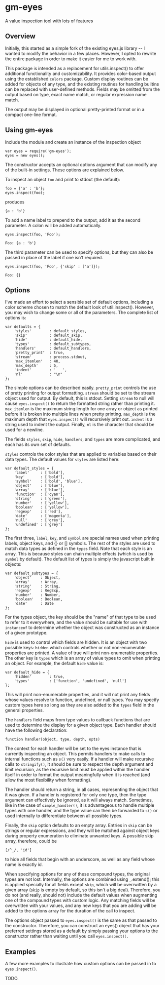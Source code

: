 gm-eyes
====

A value inspection tool with lots of features

Overview
--------

Initially, this started as a simple fork of the existing eyes.js library -- I wanted to modify the behavior
in a few places. However, I opted to rewrite the entire package in order to make it easier for me to work with.

This package is intended as a replacement for utils.inspect() to offer additional functionality and customizability.
It provides color-based output using the established `colors` package. Custom display routines can be added for objects
of any type, and the existing routines for handling builtins can be replaced with user-defined methods. Fields may
be omitted from the output based on type, exact name match, or regular expression name match.

The output may be displayed in optional pretty-printed format or in a compact one-line format.

Using gm-eyes
-------------

Include the module and create an instance of the inspection object

    var eyes = require('gm-eyes');
    eyes = new eyes();

The constructor accepts an optional options argument that can modify any of the built-in settings. These options are
explained below.

To inspect an object `foo` and print to stdout (the default):

    foo = {'a' : 'b'};
    eyes.inspect(foo);

produces

    {a : 'b'}

To add a name label to prepend to the output, add it as the second parameter. A colon will be added automatically.

    eyes.inspect(foo, 'Foo');

    Foo: {a : 'b'}

The third parameter can be used to specify options, but they can also be passed in place of the label if one isn't required.

    eyes.inspect(foo, 'Foo', {'skip' : ['a']});
    
    Foo: {}

Options
-------

I've made an effort to select a sensible set of default options, including a color scheme chosen to match the
default look of util.inspect(). However, you may wish to change some or all of the parameters. The complete list
of options is:

    var defaults = {
        'styles'		: default_styles,
        'skip'			: default_skip,
        'hide'			: default_hide,
        'types'			: default_subtypes,
        'handlers'		: default_handlers,
        'pretty_print'	: true,
        'stream'		: process.stdout,
        'max_itemlen'	: 40,
        'max_depth'		: 5,
        'indent'		: '   ',
        'nl'			: "\n"
    };

The simple options can be described easily. `pretty_print` controls the use of pretty printing for output formatting.
`stream` should be set to the stream object used for output. By default, this is stdout. Setting `stream` to null will
cause `eyes.inspect()` to return the formatted string rather than printing it. `max_itemlen` is the maximum string length
for one array or object as printed before it is broken into multiple lines when pretty printing. `max_depth` is the
maximum depth that `eyes.inspect()` will recursively print out. `indent` is a string used to indent the output. Finally,
`nl` is the character that should be used for a newline.

The fields `styles`, `skip`, `hide`, `handlers`, and `types` are more complicated, and each has its own set of defaults.

`styles` controls the color styles that are applied to variables based on their data types. The default values for `styles`
are listed here:

    var default_styles = {
        'label'		: ['bold'],
        'key'		: ['bold'],
        'symbol'	: ['bold', 'blue'],
        'object'	: ['blue'],
        'array'		: ['blue'],
        'function'	: ['cyan'],
        'string'	: ['green'],
        'number'	: ['yellow'],
        'boolean'	: ['yellow'],
        'regexp'	: ['red'],
        'date'		: ['magenta'],
        'null'		: ['grey'],
        'undefined'	: ['grey']
    };


The first three, `label`, `key`, and `symbol` are special names used when printing labels, object keys, and {} or [] symbols.
The rest of the styles are used to match data types as defined in the `types` field. Note that each style is an array. This is
because styles can chain multiple effects (which is used by `symbol` by default). The default list of types is simply the
javascript built in objects:


    var default_subtypes = {
        'object'	: Object,
        'array'		: Array,
        'string'	: String,
        'regexp'	: RegExp,
        'number'	: Number,
        'boolean'	: Boolean,
        'date'		: Date
    };

For the types object, the key should be the "name" of that type to be used to refer to it everywhere, and the value should be
suitable for use with `instanceof` to determine whether the object was constructed as an instance of a given prototype.

`hide` is used to control which fields are hidden. It is an object with two possible keys: `hidden` which controls whether or
not non-enumerable properties are printed. A value of true will print non-enumerable properties. The other key is `types` which
is an array of value types to omit when printing an object. For example, the default `hide` value is:

    var default_hide = {
        'hidden'		: true,
        'types'			: ['function', 'undefined', 'null']
    };

This will print non-enumerable properties, and it will not print any fields whose values resolve to function, undefined, or null
types. You may specify custom types here so long as they are also added to the `types` field in the general properties.

The `handlers` field maps from type values to callback functions that are used to determine the display for a given object type.
Each handler should have the following declaration:

    function handler(object, type, depth, opts)

The context for each handler will be set to the eyes instance that is currently inspecting an object. This permits handlers to
make calls to internal functions such as `s()` very easily. If a handler will make recursive calls to `stringify()`, it should
be sure to respect the depth argument and limit recursion, as the recursive limit must be applied within the handler itself in
order to format the output meaningfully when it is reached (and allow the most flexibility when formatting).

The handler should return a string, in all cases, representing the object that it was given. If a handler is registered for only
one type, then the type argument can effectively be ignored, as it will always match. Sometimes, like in the case of `simple_handler()`,
it is advantageous to handle multiple types with one handler, and the type value can then be forwarded to `s()` or used internally
to differentiate between all possible types.

Finally, the `skip` option defaults to an empty array. Entries in `skip` can be strings or regular expressions, and they will be
matched against object keys during property enumeration to eliminate unwanted keys. A possible skip array, therefore, could be

    [/^_/, 'id']

to hide all fields that begin with an underscore, as well as any field whose name is exactly id.

When specifying options for any of these compound types, the original types are not lost. Internally, the options are combined
using _.extend(); this is applied specially for all fields except `skip`, which will be overrwitten by a given array (`skip` is
empty by default, so this isn't a big deal). Therefore, you do not (and really, should not) include the default values when
augmenting one of the compound types with custom logic. Any matching fields will be overwritten with your values, and any new
keys that you are adding will be added to the options array for the duration of the call to inspect.

The options object passed to `eyes.inspect()` is the same as that passed to the constructor. Therefore, you can construct an eyes()
object that has your preferred settings stored as a default by simply passing your options to the constructor rather than waiting
until you call `eyes.inspect()`.

Examples
--------

A few more examples to illustrate how custom options can be passed in to `eyes.inspect()`.

TODO.
